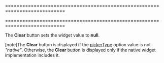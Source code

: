 <!--**
/*-------------------------------------------
    Auto-generated file. Do not modify.
-------------------------------------------

**-->
===========================================================================
<!--handmade--><!--/handmade-->
<!--merge--><!--/merge-->
===========================================================================

<!--fullDescription-->
The **Clear** button sets the widget value to **null**.

[note]The **Clear** button is displayed if the [pickerType](/Documentation/ApiReference/UI_Widgets/dxDateBox/Configuration/#pickerType) option value is not *"native"*. Otherwise, the **Clear** button is displayed only if the native widget implementation includes it.


<!--/fullDescription-->